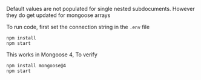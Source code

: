 Default values are not populated for single nested subdocuments.
However they do get updated for mongoose arrays

To run code, first set the connection string in the `.env` file

```
npm install
npm start
```

This works in Mongoose 4,
To verify

```
npm install mongoose@4
npm start
```
